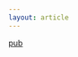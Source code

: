 ```yaml
---
layout: article
---
```


<a href="https://drive.google.com/drive/folders/1Js32LJaQlq90w1OdrI8GGi5UkK4Yw8BF?usp=sharing">pub</a>
